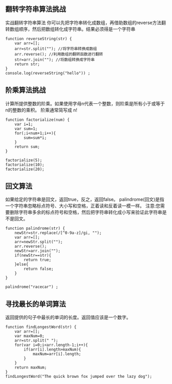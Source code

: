 ## 翻转字符串算法挑战
实战翻转字符串算法
你可以先把字符串转化成数组，再借助数组的reverse方法翻转数组顺序，然后把数组转化成字符串。结果必须得是一个字符串
```
function reverseString(str) {
    var arr=[];
    arr=str.split(""); //将字符串转换成数组
    arr.reverse(); //利用数组的翻转函数进行翻转
    str=arr.join(""); //将数组转换成字符串
    return str;
}
console.log(reverseString("hello")) ;
```

## 阶乘算法挑战
计算所提供整数的阶乘。如果使用字母n代表一个整数，则阶乘是所有小于或等于n的整数的乘积。
阶乘通常简写成 n!
```
function factorialize(num) {
    var i=1;
    var sum=1;
    for(;i<num+1;i++){
        sum=sum*i;
    }
    return sum;
}

factorialize(5);
factorialize(10);
factorialize(20);

```

## 回文算法
如果给定的字符串是回文，返回true，反之，返回false。
palindrome(回文)是指一个字符串忽略标点符号、大小写和空格，正着读和反着读一模一样。
注意:您需要删除字符串多余的标点符号和空格，然后把字符串转化成小写来验证此字符串是不是回文。
```
function palindrome(str) {
    newStr=str.replace(/[^0-9a-z]/gi, "");
    var arr=[];
    arr=newStr.split("");
    arr.reverse();
    newStr=arr.join("");
    if(newStr==str){
        return true;
    }else{
        return false;
    }
}

palindrome("racecar") ;

```
## 寻找最长的单词算法
返回提供的句子中最长的单词的长度。返回值应该是一个数字。
```
function findLongestWord(str) {
    var arr=[];
    var maxNum=0;
    arr=str.split(" ");
    for(var i=0;i<arr.length-1;i++){
        if(arr[i].length>maxNum){
            maxNum=arr[i].length;
        }
    }
    return maxNum;
}
findLongestWord("The quick brown fox jumped over the lazy dog");

```